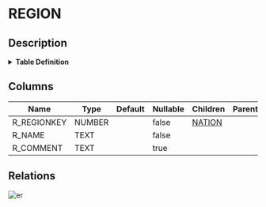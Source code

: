 # REGION

## Description

<details>
<summary><strong>Table Definition</strong></summary>

```sql
create or replace TABLE REGION (
	R_REGIONKEY NUMBER(38,0) NOT NULL,
	R_NAME VARCHAR(25) NOT NULL,
	R_COMMENT VARCHAR(152)
);
```

</details>

## Columns

| Name | Type | Default | Nullable | Children | Parents | Comment |
| ---- | ---- | ------- | -------- | -------- | ------- | ------- |
| R_REGIONKEY | NUMBER |  | false | [NATION](NATION.md) |  |  |
| R_NAME | TEXT |  | false |  |  |  |
| R_COMMENT | TEXT |  | true |  |  |  |

## Relations

![er](REGION.svg)
